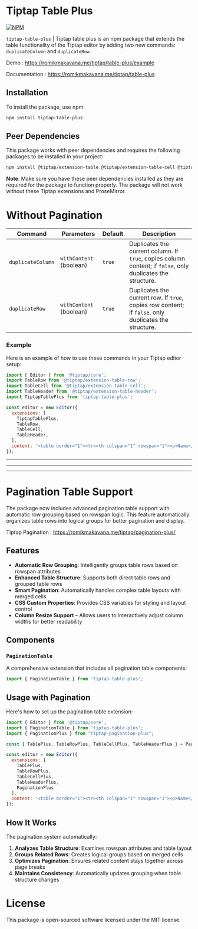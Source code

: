 
# Tiptap Table Plus
[![NPM](https://img.shields.io/npm/v/tiptap-table-plus.svg)](https://www.npmjs.com/package/tiptap-table-plus)

`tiptap-table-plus` | Tiptap table plus is an npm package that extends the table functionality of the Tiptap editor by adding two new commands: `duplicateColumn` and `duplicateRow`.

Demo : https://romikmakavana.me/tiptap/table-plus/example

Documentation : https://romikmakavana.me/tiptap/table-plus


## Installation

To install the package, use npm:

```bash
npm install tiptap-table-plus
```

## Peer Dependencies

This package works with peer dependencies and requires the following packages to be installed in your project:

```bash
npm install @tiptap/extension-table @tiptap/extension-table-cell @tiptap/extension-table-header @tiptap/extension-table-row @tiptap/pm
```

**Note**: Make sure you have these peer dependencies installed as they are required for the package to function properly. The package will not work without these Tiptap extensions and ProseMirror.

# Without Pagination

| Command           | Parameters              | Default | Description                                                                                                 |
| ----------------- | ----------------------- | ------- | ----------------------------------------------------------------------------------------------------------- |
| `duplicateColumn` | `withContent` (boolean) | `true`  | Duplicates the current column. If `true`, copies column content; if `false`, only duplicates the structure. |
| `duplicateRow`    | `withContent` (boolean) | `true`  | Duplicates the current row. If `true`, copies row content; if `false`, only duplicates the structure.       |


### Example

Here is an example of how to use these commands in your Tiptap editor setup:
```js
import { Editor } from '@tiptap/core';
import TableRow from '@tiptap/extension-table-row';
import TableCell from '@tiptap/extension-table-cell';
import TableHeader from '@tiptap/extension-table-header';
import TiptapTablePlus from 'tiptap-table-plus';

const editor = new Editor({
  extensions: [
    TiptapTablePlus,
    TableRow,
    TableCell,
    TableHeader,
  ],
  content: '<table border="1"><tr><th colspan="1" rowspan="1"><p>Name</p></th><th colspan="1" rowspan="1"><p>Region</p></th><th colspan="1" rowspan="1"><p>Country</p></th></tr><tr><td colspan="1" rowspan="1"><p>Liberty Hays</p></td><td colspan="1" rowspan="1"><p>Araucanía</p></td><td colspan="1" rowspan="1"><p>Canada</p></td></tr></table>',
});
```

---------------
---------------
---------------

# Pagination Table Support

The package now includes advanced pagination table support with automatic row grouping based on rowspan logic. This feature automatically organizes table rows into logical groups for better pagination and display.

Tiptap Pagination : https://romikmakavana.me/tiptap/pagination-plus/

## Features

- **Automatic Row Grouping**: Intelligently groups table rows based on rowspan attributes
- **Enhanced Table Structure**: Supports both direct table rows and grouped table rows
- **Smart Pagination**: Automatically handles complex table layouts with merged cells
- **CSS Custom Properties**: Provides CSS variables for styling and layout control
- **Column Resize Support** – Allows users to interactively adjust column widths for better readability
## Components

### `PaginationTable`
A comprehensive extension that includes all pagination table components:

```js
import { PaginationTable } from 'tiptap-table-plus';
```

## Usage with Pagination

Here's how to set up the pagination table extension:

```js
import { Editor } from '@tiptap/core';
import { PaginationTable } from 'tiptap-table-plus';
import { PaginationPlus } from "tiptap-pagination-plus";

const { TablePlus, TableRowPlus, TableCellPlus, TableHeaderPlus } = PaginationTable;

const editor = new Editor({
  extensions: [
    TablePlus,
    TableRowPlus,
    TableCellPlus,
    TableHeaderPlus,
    PaginationPlus
  ],
  content: '<table border="1"><tr><th colspan="1" rowspan="1"><p>Name</p></th><th colspan="1" rowspan="1"><p>Region</p></th><th colspan="1" rowspan="1"><p>Country</p></th></tr><tr><td colspan="1" rowspan="1"><p>Liberty Hays</p></td><td colspan="1" rowspan="1"><p>Araucanía</p></td><td colspan="1" rowspan="1"><p>Canada</p></td></tr></table>',
});
```

## How It Works

The pagination system automatically:

1. **Analyzes Table Structure**: Examines rowspan attributes and table layout
2. **Groups Related Rows**: Creates logical groups based on merged cells
3. **Optimizes Pagination**: Ensures related content stays together across page breaks
4. **Maintains Consistency**: Automatically updates grouping when table structure changes


# License
This package is open-sourced software licensed under the MIT license.

